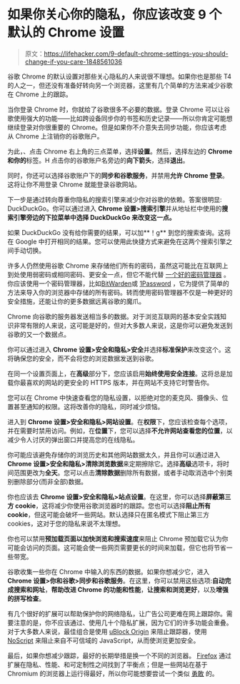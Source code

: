 # 如果你关心你的隐私，你应该改变 9 个默认的 Chrome 设置

> 原文：<https://lifehacker.com/9-default-chrome-settings-you-should-change-if-you-care-1848561036>

谷歌 Chrome 的默认设置对那些关心隐私的人来说很不理想。如果你也是那些 T4 的人之一，但还没有准备好转向另一个浏览器，这里有几个简单的方法来减少谷歌在 Chrome 上的跟踪。

当你登录 Chrome 时，你就给了谷歌很多不必要的数据。登录 Chrome 可以让谷歌使用强大的功能——比如跨设备同步你的书签和历史记录——所以你肯定可能想继续登录对你很重要的 Chrome。但是如果你不介意失去同步功能，你应该考虑从 Chrome 上注销你的谷歌账户。

为此，、点击 Chrome 右上角的三点菜单，选择**设置**。然后，选择左边的 **Chrome 和你的**标签。H 点击你的谷歌账户名旁边的**向下箭头**，选择**退出**。

同时，你还可以选择谷歌账户下的**同步和谷歌服务**，并禁用**允许 Chrome 登录**。这将让你不用登录 Chrome 就能登录谷歌网站。

下一步是通过转向尊重你隐私的搜索引擎来减少你对谷歌的依赖。答案很明显: DuckDuckGo。你可以通过进入 **Chrome 设置>搜索引擎**并从地址栏中使用的**搜索引擎旁边的下拉菜单中选择 **DuckDuckGo** 来改变这一点。** 

如果 DuckDuckGo 没有给你需要的结果，可以加**！g** 到您的搜索查询。这将在 Google 中打开相同的结果。您可以使用此快捷方式来避免在这两个搜索引擎之间手动切换。

许多人仍然使用谷歌 Chrome 来存储他们所有的密码，虽然这可能比在互联网上到处使用弱密码或相同密码、更安全一点，但它不能代替 [一个好的密码管理器](https://lifehacker.com/the-five-best-password-managers-5529133) 。你应该使用一个密码管理器，比如[BitWarden](https://bitwarden.com/)或 [1Password](https://1password.com/) ，它为提供了简单的方法来导入你的浏览器中存储的所有密码。转而使用密码管理器不仅是一种更好的安全措施，还能让你的更多数据远离谷歌的魔爪。

Chrome 向谷歌的服务器发送相当多的数据。对于浏览互联网的基本安全实践知识非常有限的人来说，这可能是好的，但对大多数人来说，这是你可以避免发送到谷歌的又一个数据点。

你可以通过进入 **Chrome 设置>安全和隐私>安全**并选择**标准保护**来改变这个。这将确保您的安全，而不会将您的浏览数据发送到谷歌。

在同一个设置页面上，在**高级**部分下，您应该启用**始终使用安全连接**。这将总是加载你最喜欢的网站的更安全的 HTTPS 版本，并在网站不支持它时警告你。

您可以在 Chrome 中快速查看您的隐私设置，以拒绝对您的麦克风、摄像头、位置甚至通知的权限。这将改善你的隐私，同时减少烦恼。

进入到 **Chrome 设置>安全和隐私>网站设置**。在**权限**下，您应该检查每个选项，并在需要时禁用访问。例如，在**位置**下，您可以选择**不允许网站查看您的位置**，以减少令人讨厌的弹出窗口并提高您的在线隐私。

你可能应该避免存储你的浏览历史和其他网站数据太久，并且你可以通过进入 **Chrome 设置>安全和隐私>清除浏览数据**来定期擦除它。选择**高级**选项卡，将时间范围更改为**全天**。您可以点击**清除数据**删除所有数据，或者手动取消选中个别类别删除部分(而非全部)数据。

你也应该去 **Chrome 设置>安全和隐私>站点设置**。在这里，你可以选择**屏蔽第三方 cookie**，这将减少你使用谷歌浏览器时的跟踪。您也可以选择**阻止所有 cookie**，但这可能会破坏一些网站。默认选择只在匿名模式下阻止第三方 cookies，这对于您的隐私来说不太理想。

你也可以禁用**预加载页面以加快浏览和搜索速度**来阻止 Chrome 预加载它认为你可能会访问的页面。这可能会使一些网页需要更长的时间来加载，但它也将节省一些带宽。

谷歌收集一些你在 Chrome 中输入的东西的数据。如果你想减少它，进入 **Chrome 设置>你和谷歌>同步和谷歌服务**。在这里，你可以禁用这些选项:**自动完成搜索和网址**，**帮助改进 Chrome 的功能和性能**，**让搜索和浏览更好**，以及**增强的拼写检查**。

有几个很好的扩展可以帮助保护你的网络隐私，让广告公司更难在网上跟踪你。需要注意的是，你不应该通过、使用几十个隐私扩展，因为它们的许多功能会重叠。对于大多数人来说，最佳组合是使用 [uBlock Origin](https://chrome.google.com/webstore/detail/ublock-origin/cjpalhdlnbpafiamejdnhcphjbkeiagm) 来阻止跟踪器，使用 [NoScript](https://chrome.google.com/webstore/detail/noscript/doojmbjmlfjjnbmnoijecmcbfeoakpjm) 来阻止来自不可信域的 JavaScript，从而使浏览更加安全。

最后，如果你想减少跟踪，最好的长期举措是换一个不同的浏览器。 [Firefox](https://www.mozilla.org/en-US/firefox/) 通过扩展在隐私、性能、和可定制性之间找到了平衡点；但是一些网站在基于 Chromium 的浏览器上运行得最好，所以你可能想要尝试一个类似 [勇敢](https://brave.com/) 的。